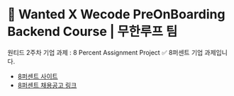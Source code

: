 # 🎊 Wanted X Wecode PreOnBoarding Backend Course | 무한루프 팀
원티드 2주차 기업 과제 : 8 Percent Assignment Project
  ✅ 8퍼센트 기업 과제입니다.
- [8퍼센트 사이트](https://8percent.kr/)
- [8퍼센트 채용공고 링크](https://www.wanted.co.kr/wd/64695) 
